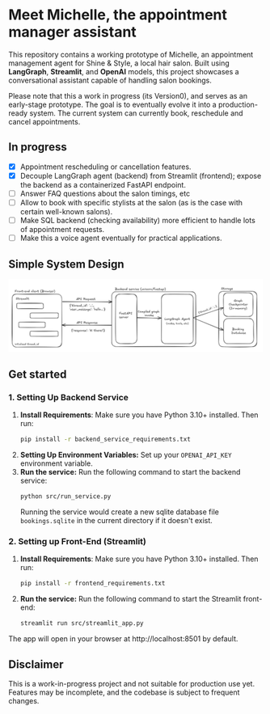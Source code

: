 # Meet Michelle, the appointment manager assistant

This repository contains a working prototype of Michelle, an appointment management agent for Shine & Style, a local hair salon. Built using **LangGraph**, **Streamlit**, and **OpenAI** models, this project showcases a conversational assistant capable of handling salon bookings.

Please note that this a work in progress (its Version0), and serves as an early-stage prototype. The goal is to eventually evolve it into a production-ready system. The current system can currently book, reschedule and cancel appointments.

## In progress
- [X] Appointment rescheduling or cancellation features.
- [X] Decouple LangGraph agent (backend) from Streamlit (frontend); expose the backend as a containerized FastAPI endpoint.
- [ ] Answer FAQ questions about the salon timings, etc
- [ ] Allow to book with specific stylists at the salon (as is the case with certain well-known salons).
- [ ] Make SQL backend (checking availability) more efficient to handle lots of appointment requests.
- [ ] Make this a voice agent eventually for practical applications.

## Simple System Design
![Current System design](resources/system_design_v1.png)

## Get started
### 1. Setting Up Backend Service
1. **Install Requirements**: Make sure you have Python 3.10+ installed. Then run:
	```bash
	pip install -r backend_service_requirements.txt
	```
2. **Setting Up Environment Variables:** Set up your `OPENAI_API_KEY` environment variable.
3. **Run the service:** Run the following command to start the backend service:
	```bash
	python src/run_service.py
	```
	Running the service would create a new sqlite database file `bookings.sqlite` in the current directory if it doesn't exist.

### 2. Setting up Front-End (Streamlit)
1. **Install Requirements**: Make sure you have Python 3.10+ installed. Then run:
	```bash
	pip install -r frontend_requirements.txt
	```
2. **Run the service:** Run the following command to start the Streamlit front-end:
	```bash
	streamlit run src/streamlit_app.py
	```
The app will open in your browser at http://localhost:8501 by default.

## Disclaimer

This is a work-in-progress project and not suitable for production use yet. Features may be incomplete, and the codebase is subject to frequent changes.
